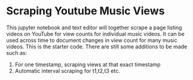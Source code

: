 # Scraping Youtube Music Views

This jupyter notebook and text editor will together scrape a page listing videos on YouTube for view counts for individual music videos. It can be used across time to document changes in view count for many music videos. This is the starter code. There are still some additions to be made such as: 

1. For one timestamp, scraping views at that exact timestamp 
2. Automatic interval scraping for t1,t2,t3 etc. 
